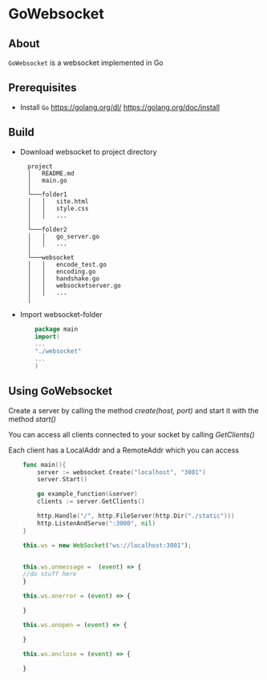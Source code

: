 # GoWebsocket

## About
`GoWebsocket` is a websocket implemented in Go

## Prerequisites
* Install `Go`
https://golang.org/dl/
https://golang.org/doc/install

## Build
* Download websocket to project directory
  ```
    project
    │   README.md
    │   main.go
    │
    └───folder1
    │   │   site.html
    │   │   style.css
    │   │   ...
    │
    └───folder2
    │   │   go_server.go
    │   │   ...
    │
    └───websocket
    │   │   encode_test.go
    │   │   encoding.go
    │   │   handshake.go
    │   │	websocketserver.go
    │   │   ...
    │
	```

* Import websocket-folder
	```Go
		package main
    	import(
    	...
    	"./websocket"
        ...
    	)
    ```


## Using GoWebsocket
Create a server by calling the method *create(host, port)*
and start it with the method *start()*

You can access all clients connected to your socket by calling *GetClients()*

Each client has a LocalAddr and a RemoteAddr which you can access
```GO
    func main(){
        server := websocket.Create("localhost", "3001")
        server.Start()

        go example_function(&server)
        clients := server.GetClients()

        http.Handle("/", http.FileServer(http.Dir("./static")))
        http.ListenAndServe(":3000", nil)
    }
```
```javascript
    this.ws = new WebSocket("ws://localhost:3001");


    this.ws.onmessage =  (event) => {
    //do stuff here
    }

    this.ws.onerror = (event) => {

    }

    this.ws.onopen = (event) => {

    }

    this.ws.onclose = (event) => {

    }
```





